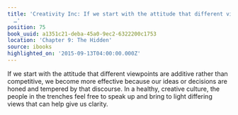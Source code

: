 ```yaml
---
title: 'Creativity Inc: If we start with the attitude that different viewpoints are
  …'
position: 75
book_uuid: a1351c21-deba-45a0-9ec2-6322200c1753
location: 'Chapter 9: The Hidden'
source: ibooks
highlighted_on: '2015-09-13T04:00:00.000Z'
---
```


If we start with the attitude that different viewpoints are additive rather than competitive, we become more effective because our ideas or decisions are honed and tempered by that discourse. In a healthy, creative culture, the people in the trenches feel free to speak up and bring to light differing views that can help give us clarity.